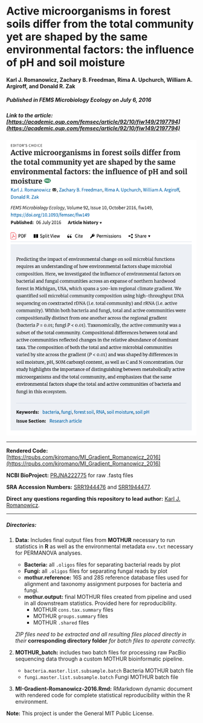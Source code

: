 # Active microorganisms in forest soils differ from the total community yet are shaped by the same environmental factors: the influence of pH and soil moisture


#### Karl J. Romanowicz, Zachary B. Freedman, Rima A. Upchurch, William A. Argiroff, and Donald R. Zak



##### Published in ***FEMS Microbiology Ecology*** on July 6, 2016

##### Link to the article: [https://academic.oup.com/femsec/article/92/10/fiw149/2197794](https://academic.oup.com/femsec/article/92/10/fiw149/2197794)

![ ](Images/FEMS.png)

***************

**Rendered Code:** [https://rpubs.com/kjromano/MI_Gradient_Romanowicz_2016](https://rpubs.com/kjromano/MI_Gradient_Romanowicz_2016)

**NCBI BioProject:** [PRJNA222775](http://www.ncbi.nlm.nih.gov/bioproject/PRJNA222775) for raw .fastq files

**SRA Accession Numbers:** [SRR1944476](http://trace.ncbi.nlm.nih.gov/Traces/sra/?run=SRR1944476) and [SRR1944477](http://trace.ncbi.nlm.nih.gov/Traces/sra/?run=SRR1944477).

**Direct any questions regarding this repository to lead author:** [Karl J. Romanowicz](mailto:kjromano@umich.edu).

***************

##### **Directories:**

1. **Data:** Includes final output files from **MOTHUR** necessary to run statistics in **R** as well as the environmental metadata `env.txt` necessary for PERMANOVA analyses.
	- **Bacteria:** all `.oligos` files for separating bacterial reads by plot
	- **Fungi:** all `.oligos` files for separating fungal reads by plot
	- **mothur.reference:** 16S and 28S reference database files used for alignment and taxonomy assignment purposes for bacteria and fungi.
	- **mothur.output:** final MOTHUR files created from pipeline and used in all downstream statistics. Provided here for reproducibility.
		- MOTHUR `cons.tax.summary` files
		- MOTHUR `groups.summary` files
		- MOTHUR `.shared` files

	*ZIP files need to be extracted and all resulting files placed directly in their* **corresponding directory folder** *for batch files to operate correctly.*

2. **MOTHUR_batch:** includes two batch files for processing raw PacBio sequencing data through a custom MOTHUR bioinformatic pipeline.
	- `bacteria.master.list.subsample.batch` Bacteria MOTHUR batch file
	- `fungi.master.list.subsample.batch` Fungi MOTHUR batch file

3. **MI-Gradient-Romanowicz-2016.Rmd:** RMarkdown dynamic document with rendered code for complete statistical reproducibility within the R environment.


**Note:** This project is under the General MIT Public License.
